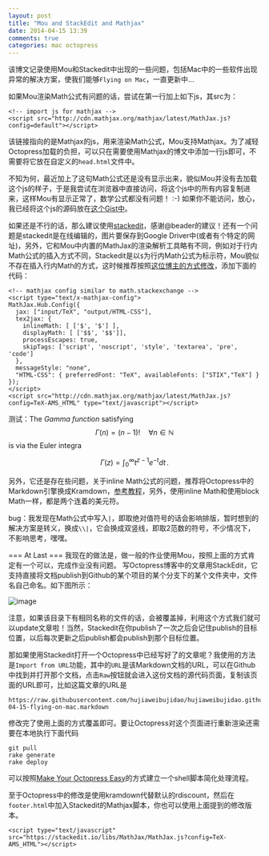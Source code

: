 ```yaml
---
layout: post
title: "Mou and StackEdit and Mathjax"
date: 2014-04-15 13:39
comments: true
categories: mac octopress
---
```


该博文记录使用Mou和Stackedit中出现的一些问题，包括Mac中的一些软件出现异常的解决方案，使我们能够`Flying on Mac`，一直更新中...

如果Mou渲染Math公式有问题的话，尝试在第一行加上如下js，其src为：

```
<!-- import js for mathjax -->
<script src="http://cdn.mathjax.org/mathjax/latest/MathJax.js?config=default"></script>
```

该链接指向的是Mathjax的js，用来渲染Math公式，Mou支持Mathjax。为了减轻Octopress加载的负担，可以只在需要使用Mathjax的博文中添加一行js即可，不需要将它放在自定义的`head.html`文件中。

不知为何，最近加上了这句Math公式还是没有显示出来，貌似Mou并没有去加载这个js的样子，于是我尝试在浏览器中直接访问，将这个js中的所有内容复制进来，这样Mou有显示正常了，数学公式都没有问题！ :-) 如果你不能访问，放心，我已经将这个js的源码放在[这个Gist中](https://gist.github.com/hujiaweibujidao/11146289)。

如果还是不行的话，那么建议使用[stackedit](https://stackedit.io/ )，感谢@beader的建议！还有一个问题是stackedit是在线编辑的，图片要保存到Google Driver中(或者有个特定的网址)，另外，它和Mou中内置的MathJax的渲染解析工具略有不同，例如对于行内Math公式的插入方式不同，Stackedit是以`$`为行内Math公式为标示符，Mou貌似不存在插入行内Math的方式，这时候推荐按照[这位博主的方式修改](http://blog-jfttt.herokuapp.com/blog/2013/12/26/add-latex/)，添加下面的代码：

```
<!-- mathjax config similar to math.stackexchange -->
<script type="text/x-mathjax-config">
MathJax.Hub.Config({
  jax: ["input/TeX", "output/HTML-CSS"],
  tex2jax: {
    inlineMath: [ ['$', '$'] ],
    displayMath: [ ['$$', '$$']],
    processEscapes: true,
    skipTags: ['script', 'noscript', 'style', 'textarea', 'pre', 'code']
  },
  messageStyle: "none",
  "HTML-CSS": { preferredFont: "TeX", availableFonts: ["STIX","TeX"] }
});
</script>
<script src="http://cdn.mathjax.org/mathjax/latest/MathJax.js?config=TeX-AMS_HTML" type="text/javascript"></script>
```

测试：The *Gamma function* satisfying $$\Gamma(n) = (n-1)!\quad\forall
n\in\mathbb N$$ is via the Euler integra

$$
\Gamma(z) = \int_0^\infty t^{z-1}e^{-t}dt\,.
$$

另外，它还是存在些问题，关于inline Math公式的问题，推荐将Octopress中的Markdown引擎换成Kramdown，[参考教程](http://yanping.me/cn/blog/2012/03/10/octopress-with-latex/)，另外，使用inline Math和使用block Math一样，都是两个连着的美元符。

bug：我发现在Math公式中写入`|`，即取绝对值符号的话会影响排版，暂时想到的解决方案是转义，换成`\\|`，它会换成双竖线，即取2范数的符号，不少情况下，不影响思考，嘿嘿。

=== At Last ===
我现在的做法是，做一般的作业使用Mou，按照上面的方式肯定有一个可以，完成作业没有问题。
写Octopress博客中的文章用StackEdit，它支持直接将文档publish到Github的某个项目的某个分支下的某个文件夹中，文件名自己命名。如下图所示：

![image](http://hujiaweibujidao.github.io/images/201404/stackedit_publish.png)

注意，如果该目录下有相同名称的文件的话，会被覆盖掉，利用这个方式我们就可以update文章啦！当然，Stackedit在你publish了一次之后会记住publish的目标位置，以后每次更新之后publish都会publish到那个目标位置。

那如果使用Stackedit打开一个Octopress中已经写好了的文章呢？我使用的方法是`Import from URL`功能，其中的`URL`是该Markdown文档的URL，可以在Github中找到并打开那个文档，点击`Raw`按钮就会进入这份文档的源代码页面，复制该页面的URL即可，比如这篇文章的URL是
```
https://raw.githubusercontent.com/hujiaweibujidao/hujiaweibujidao.github.io/source/source/_posts/2014-04-15-flying-on-mac.markdown
```
修改完了使用上面的方式覆盖即可。要让Octopress对这个页面进行重新渲染还需要在本地执行下面代码

```
git pull
rake generate
rake deploy
```

可以按照[Make Your Octopress Easy](http://hujiaweibujidao.github.io/blog/2013/11/18/make-your-octopress-easy/)的方式建立一个shell脚本简化处理流程。

至于Octopress中的修改是使用kramdown代替默认的rdiscount，然后在`footer.html`中加入Stackedit的Mathjax脚本，你也可以使用上面提到的修改版本。

```
<script type="text/javascript" src="https://stackedit.io/libs/MathJax/MathJax.js?config=TeX-AMS_HTML"></script>
```




